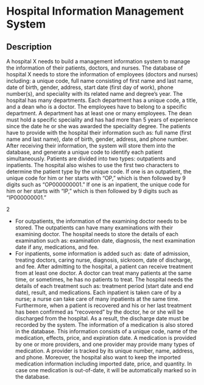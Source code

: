 # Hospital Information Management System
## Description
A hospital X needs to build a management information system to manage the
information of their patients, doctors, and nurses.
The database of hospital X needs to store the information of employees (doctors and
nurses) including: a unique code, full name consisting of first name and last name,
date of birth, gender, address, start date (first day of work), phone number(s), and
speciality with its related name and degree’s year. The hospital has many
departments. Each department has a unique code, a title, and a dean who is a doctor.
The employees have to belong to a specific department. A department has at least
one or many employees. The dean must hold a specific speciality and has had more
than 5 years of experience since the date he or she was awarded the speciality
degree.
The patients have to provide with the hospital their information such as: full name
(first name and last name), date of birth, gender, address, and phone number. After
receiving their information, the system will store them into the database, and
generate a unique code to identify each patient simultaneously. Patients are divided
into two types: outpatients and inpatients. The hospital also wishes to use the first
two characters to determine the patient type by the unique code. If one is an
outpatient, the unique code for him or her starts with “OP,” which is then followed
by 9 digits such as “OP000000001.” If one is an inpatient, the unique code for him
or her starts with “IP,” which is then followed by 9 digits such as “IP000000001.”

2

- For outpatients, the information of the examining doctor needs to be stored. The
outpatients can have many examinations with their examining doctor. The
hospital needs to store the details of each examination such as: examination date,
diagnosis, the next examination date if any, medications, and fee.
- For inpatients, some information is added such as: date of admission, treating
doctors, caring nurse, diagnosis, sickroom, date of discharge, and fee. After
admitting to the hospital, a patient can receive treatment from at least one doctor.
A doctor can treat many patients at the same time, or sometimes, he has no
patients to treat. The hospital needs the details of each treatment such as:
treatment period (start date and end date), result, and medications. Each inpatient
is taken care of by a nurse; a nurse can take care of many inpatients at the same
time. Furthermore, when a patient is recovered and his or her last treatment has
been confirmed as “recovered” by the doctor, he or she will be discharged from
the hospital. As a result, the discharge date must be recorded by the system.
The information of a medication is also stored in the database. This information
consists of a unique code, name of the medication, effects, price, and expiration
date. A medication is provided by one or more providers, and one provider may
provide many types of medication. A provider is tracked by its unique number,
name, address, and phone. Moreover, the hospital also want to keep the imported
medication information including imported date, price, and quantity. In case one
medication is out-of-date, it will be automatically marked so in the database.